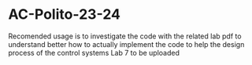 # AC-Polito-23-24

Recomended usage is to investigate the code with the related lab pdf to understand better how to actually implement the code to help the design process of the control systems
Lab 7 to be uploaded
